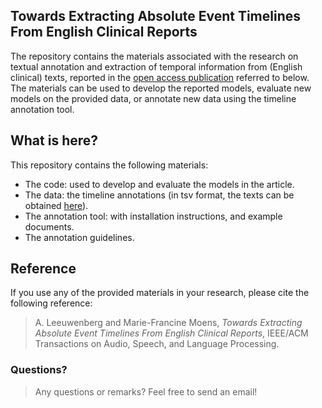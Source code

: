 ## Towards Extracting Absolute Event Timelines From English Clinical Reports
The repository contains the materials associated with the research on textual annotation and extraction of temporal information from (English clinical) texts, reported in the [open access publication](http://doi.org/10.1109/TASLP.2020.3027201) referred to below.
The materials can be used to develop the reported models, evaluate new models on the provided data, or annotate new data using the timeline annotation tool.

## What is here?
This repository contains the following materials:
- The code: used to develop and evaluate the models in the article.
- The data: the timeline annotations (in tsv format, the texts can be obtained [here](https://portal.dbmi.hms.harvard.edu/projects/n2c2-nlp/)).
- The annotation tool: with installation instructions, and example documents.
- The annotation guidelines.

## Reference
If you use any of the provided materials in your research, please cite the following reference:
> A. Leeuwenberg and Marie-Francine Moens, *Towards Extracting Absolute Event Timelines From English Clinical Reports*, IEEE/ACM Transactions on Audio, Speech, and Language Processing.

### Questions?
> Any questions or remarks? Feel free to send an email!
